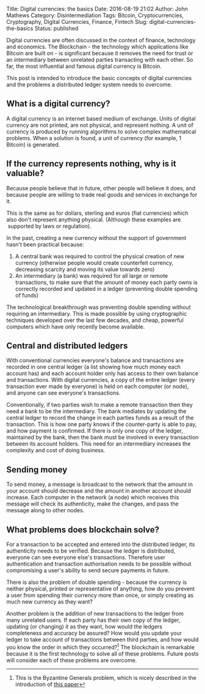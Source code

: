 Title: Digital currencies: the basics
Date: 2016-08-19 21:02
Author: John Mathews
Category: Disintermediation
Tags: Bitcoin, Cryptocurrencies, Cryptography, Digital Currencies, Finance, Fintech
Slug: digital-currencies-the-basics
Status: published

Digital currencies are often discussed in the context of finance, technology and economics. The Blockchain - the technology which applications like Bitcoin are built on - is significant because it removes the need for trust or an intermediary between unrelated parties transacting with each other. So far, the most influential and famous digital currency is Bitcoin.

This post is intended to introduce the basic concepts of digital currencies and the problems a distributed ledger system needs to overcome.

## What is a digital currency?
A digital currency is an internet based medium of exchange. Units of digital currency are not printed, are not physical, and represent nothing. A unit of currency is produced by running algorithms to solve complex mathematical problems. When a solution is found, a unit of currency (for example, 1 Bitcoin) is generated.

## If the currency represents nothing, why is it valuable?

Because people believe that in future, other people will believe it does, and because people are willing to trade real goods and services in exchange for it.

This is the same as for dollars, sterling and euros (fiat currencies) which also don't represent anything physical. (Although these examples are  supported by laws or regulation).

In the past, creating a new currency without the support of government hasn't been practical because:

1.  A central bank was required to control the physical creation of new currency (otherwise people would create counterfeit currency, decreasing scarcity and moving its value towards zero)
2.  An intermediary (a bank) was required for all large or remote transactions, to make sure that the amount of money each party owns is correctly recorded and updated in a ledger (preventing double spending of funds)

The technological breakthrough was preventing double spending without requiring an intermediary. This is made possible by using cryptographic techniques developed over the last few decades, and cheap, powerful computers which have only recently become available.

## Central and distributed ledgers
With conventional currencies everyone's balance and transactions are recorded in one central ledger (a list showing how much money each account has) and each account holder only has access to their own balance and transactions. With digital currencies, a copy of the entire ledger (every transaction ever made by everyone) is held on each computer (or node), and anyone can see everyone's transactions.

Conventionally, if two parties wish to make a remote transaction then they need a bank to be the intermediary. The bank mediates by updating the central ledger to record the change in each parties funds as a result of the transaction. This is how one party knows if the counter-party is able to pay, and how payment is confirmed. If there is only one copy of the ledger, maintained by the bank, then the bank must be involved in every transaction between its account holders. This need for an intermediary increases the complexity and cost of doing business.

## Sending money
To send money, a message is broadcast to the network that the amount in your account should decrease and the amount in another account should increase. Each computer in the network (a node) which receives this message will check its authenticity, make the changes, and pass the message along to other nodes.

## What problems does blockchain solve?
For a transaction to be accepted and entered into the distributed ledger, its authenticity needs to be verified. Because the ledger is distributed, everyone can see everyone else's transactions. Therefore user authentication and transaction authorisation needs to be possible without compromising a user's ability to send secure payments in future.

There is also the problem of double spending - because the currency is neither physical, printed or representative of anything, how do you prevent a user from spending their currency more than once, or simply creating as much new currency as they want?

Another problem is the addition of new transactions to the ledger from many unrelated users. If each party has their own copy of the ledger, updating (or changing) it as they want, how would the ledgers completeness and accuracy be assured? How would you update your ledger to take account of transactions between third parties, and how would you know the order in which they occurred?[^1] The blockchain is remarkable because it is the first technology to solve all of these problems. Future posts will consider each of these problems are overcome.

[^1]: This is the Byzantine Generals problem, which is nicely described in the introduction of 
[this paper](http://research.microsoft.com/en-us/um/people/lamport/pubs/byz.pdf)


